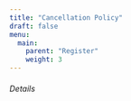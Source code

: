 ```yaml
---
title: "Cancellation Policy"
draft: false
menu:
  main:
    parent: "Register"
    weight: 3
---
```


###### Details